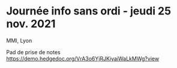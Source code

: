 Journée info sans ordi - jeudi 25 nov. 2021
===========================================

MMI, Lyon

Pad de prise de notes https://demo.hedgedoc.org/VrA3o6YjRJKiyaiWaLkMWg?view
